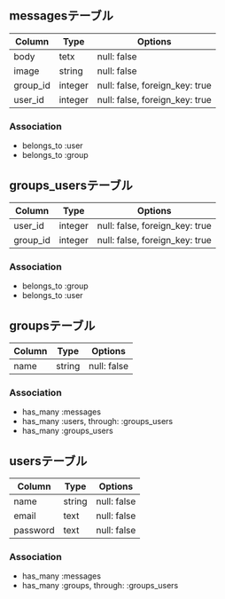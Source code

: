 ## messagesテーブル
|Column|Type|Options|
|------|----|-------|
|body|tetx|null: false|
|image|string|null: false|
|group_id|integer|null: false, foreign_key: true|
|user_id|integer|null: false, foreign_key: true|

### Association
- belongs_to :user
- belongs_to :group


## groups_usersテーブル

|Column|Type|Options|
|------|----|-------|
|user_id|integer|null: false, foreign_key: true|
|group_id|integer|null: false, foreign_key: true|

### Association
- belongs_to :group
- belongs_to :user


## groupsテーブル

|Column|Type|Options|
|------|----|-------|
|name|string|null: false|

### Association
- has_many :messages
- has_many :users, through: :groups_users
- has_many :groups_users


## usersテーブル

|Column|Type|Options|
|------|----|-------|
|name|string|null: false|
|email|text|null: false|
|password|text|null: false|

### Association
- has_many :messages
- has_many :groups, through: :groups_users